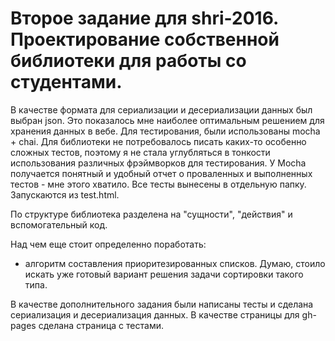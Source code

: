 # Второе задание для shri-2016. Проектирование собственной библиотеки для работы со студентами.

В качестве формата для сериализации и десериализации данных был выбран json. Это показалось мне наиболее оптимальным решением для хранения данных в вебе.
Для тестирования, были использованы mocha + chai. Для библиотеки не потребовалось писать каких-то особенно сложных тестов, поэтому я не стала углубляться в тонкости использования различных фрэймворков для тестирования.
У Mocha получается понятный и удобный отчет о проваленных и выполненных тестов - мне этого хватило.
Все тесты вынесены в отдельную папку. Запускаются из test.html.

По структуре библиотека разделена на "сущности", "действия" и вспомогательный код.

Над чем еще стоит определенно поработать:
- алгоритм составления приоритезированных списков. Думаю, стоило искать уже готовый вариант решения задачи сортировки такого типа.

В качестве дополнительного задания были написаны тесты и сделана сериализация и десериализация данных. В качестве страницы для gh-pages сделана страница с тестами.

